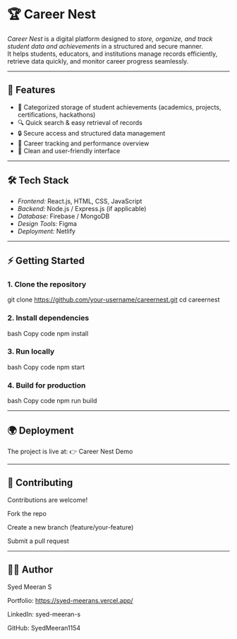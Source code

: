 # 🏆 Career Nest

*Career Nest* is a digital platform designed to *store, organize, and track student data and achievements* in a structured and secure manner.  
It helps students, educators, and institutions manage records efficiently, retrieve data quickly, and monitor career progress seamlessly.  

---

## 🚀 Features
- 📂 Categorized storage of student achievements (academics, projects, certifications, hackathons)  
- 🔍 Quick search & easy retrieval of records  
- 🔒 Secure access and structured data management  
- 📑 Career tracking and performance overview  
- 🎨 Clean and user-friendly interface  

---

## 🛠 Tech Stack
- *Frontend:* React.js, HTML, CSS, JavaScript  
- *Backend:* Node.js / Express.js (if applicable)  
- *Database:* Firebase / MongoDB  
- *Design Tools:* Figma  
- *Deployment:* Netlify  

---

## ⚡ Getting Started

### 1. Clone the repository

git clone https://github.com/your-username/careernest.git
cd careernest
### 2. Install dependencies
bash
Copy code
npm install
### 3. Run locally
bash
Copy code
npm start
### 4. Build for production
bash
Copy code
npm run build

---

## 🌍 Deployment
The project is live at:
👉 Career Nest Demo

---

## 🤝 Contributing
Contributions are welcome!

Fork the repo

Create a new branch (feature/your-feature)

Submit a pull request

---

## 🧑‍💻 Author
Syed Meeran S

Portfolio: https://syed-meerans.vercel.app/

LinkedIn: syed-meeran-s

GitHub: SyedMeeran1154
